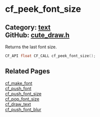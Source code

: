 [](../header.md ':include')

# cf_peek_font_size

Category: [text](/api_reference?id=text)  
GitHub: [cute_draw.h](https://github.com/RandyGaul/cute_framework/blob/master/include/cute_draw.h)  
---

Returns the last font size.

```cpp
CF_API float CF_CALL cf_peek_font_size();
```

## Related Pages

[cf_make_font](/text/cf_make_font.md)  
[cf_push_font](/text/cf_push_font.md)  
[cf_push_font_size](/text/cf_push_font_size.md)  
[cf_pop_font_size](/text/cf_pop_font_size.md)  
[cf_draw_text](/text/cf_draw_text.md)  
[cf_push_font_blur](/text/cf_push_font_blur.md)  

